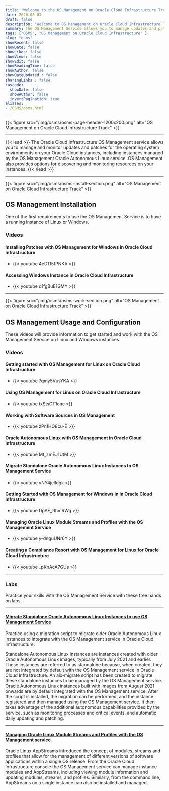 ```yaml
---
title: "Welcome to the OS Management on Oracle Cloud Infrastructure Track"
date: 2020-08-03
draft: false
description: "Welcome to OS Management on Oracle Cloud Infrastructure Track"
summary: The OS Management Service allows you to manage updates and patches for the operating system environment on your Oracle Cloud Infrastructure instances. The OS Management Service also provides options for discovering and monitoring resources on your instances."
tags: ["OSMS", "OS Management on Oracle Cloud Infrastructure" ]
slug: "osms"
showRecent: false
showDate: false
showLikes: false
showViews: false
showEdit: false
showReadingTime: false
showAuthor: false
showDateUpdated : false
sharingLinks : false
cascade:
  showDate: false
  showAuthor: false
  invertPagination: true
aliases:
- /OSMS/osms.html
---
```


{{< figure src="/img/osms/osms-page-header-1200x200.png" alt="OS Management on Oracle Cloud Infrastructure Track" >}}

---

{{< lead >}} The Oracle Cloud Infrastructure OS Management service allows you to manage and monitor updates and patches for the operating system environments on your Oracle Cloud instances, including instances managed by the OS Management Oracle Autonomous Linux service. OS Management also provides options for discovering and monitoring resources on your instances. {{< /lead >}}

---

{{< figure src="/img/osms/osms-install-section.png" alt="OS Management on Oracle Cloud Infrastructure Track" >}}

## OS Management Installation

One of the first requirements to use the OS Management Service is to have a running instance of Linux or Windows.

### Videos
 
<!-- #### Create a Linux Instance on Oracle Cloud Infrastructure

- {{< youtube tlwlLd4GvCc >}}

#### Create a Windows Instance on Oracle Cloud Infrastructure

- {{< youtube 8SgkZTUKwFg >}} -->

#### Installing Patches with OS Management for Windows in Oracle Cloud Infrastructure

- {{< youtube 4eDTl5fPNKA >}}

#### Accessing Windows Instance in Oracle Cloud Infrastructure

- {{< youtube d1fgBuE1GMY >}}

---

{{< figure src="/img/osms/osms-work-section.png" alt="OS Management on Oracle Cloud Infrastructure Track" >}}

## OS Management Usage and Configuration

These videos will provide information to get started and work with the OS Management Service on Linux and Windows instances.

### Videos

#### Getting started with OS Management for Linux on Oracle Cloud Infrastructure

- {{< youtube 7qmy5VusYKA >}}

#### Using OS Management for Linux on Oracle Cloud Infrastructure

- {{< youtube txStsCT1onc >}}

#### Working with Software Sources in OS Management

- {{< youtube zPnfHO8cu-E >}}

#### Oracle Autonomous Linux with OS Management in Oracle Cloud Infrastructure

- {{< youtube Mt_zmEJ1UtM >}}

#### Migrate Standalone Oracle Autonomous Linux Instances to OS Management Service

- {{< youtube vNY4jelIdgk >}}

#### Getting Started with OS Management for Windows in in Oracle Cloud Infrastructure

- {{< youtube DpAE_RhmRWg >}}

#### Managing Oracle Linux Module Streams and Profiles with the OS Management Service

- {{< youtube y-dnguUNr6Y >}}

#### Creating a Compliance Report with OS Management for Linux for Oracle Cloud Infrastructure

- {{< youtube _pKnAcA7GUs >}}

---

### Labs

Practice your skills with the OS Management Service with these free hands on labs.

---

#### [Migrate Standalone Oracle Autonomous Linux Instances to use OS Management Service](https://luna.oracle.com/lab/8848ec22-81cd-46d5-aeab-dd2dae36118b)

Practice using a migration script to migrate older Oracle Autonomous Linux instances to integrate with the OS Management service in Oracle Cloud Infrastructure.

Standalone Autonomous Linux instances are instances created with older Oracle Autonomous Linux images, typically from July 2021 and earlier.  These instances are referred to as standalone because, when created, they are not integrated by default with the OS Management service in Oracle Cloud Infrastructure.  An alx-migrate script has been created to migrate these standalone instances to be managed by the OS Management service. Oracle Autonomous Linux instances built with images from August 2021 onwards are by default integrated with the OS Management service.  After the script is installed, the migration can be performed, and the instance registered and then managed using the OS Management service. It then takes advantage of the additional autonomous capabilities provided by the service, such as monitoring processes and critical events, and automatic daily updating and patching.

---

#### [Managing Oracle Linux Module Streams and Profiles with the OS Management service](https://luna.oracle.com/lab/6abfafd9-749e-4b28-93ea-830b6046501d)

Oracle Linux AppStreams introduced the concept of modules, streams and profiles that allow for the management of different versions of software applications within a single OS release. From the Oracle Cloud Infrastructure console the OS Management service can manage instance modules and AppStreams, including viewing module information and updating modules, streams, and profiles. Similarly, from the command line, AppStreams on a single instance can also be installed and managed.
